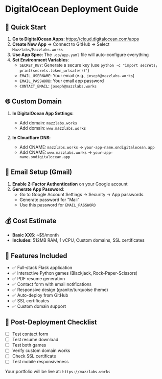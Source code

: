 # DigitalOcean Deployment Guide

## 🚀 Quick Start

1. **Go to DigitalOcean Apps**: https://cloud.digitalocean.com/apps
2. **Create New App** → Connect to GitHub → Select `Mazzlabs/Mazzlabs.works`
3. **Use App Spec**: The `.do/app.yaml` file will auto-configure everything
4. **Set Environment Variables**:
   - `SECRET_KEY`: Generate a secure key (use `python -c "import secrets; print(secrets.token_urlsafe())"`)
   - `EMAIL_USERNAME`: Your email (e.g., `joseph@mazzlabs.works`)
   - `EMAIL_PASSWORD`: Your email app password
   - `CONTACT_EMAIL`: `joseph@mazzlabs.works`

## 🌐 Custom Domain

1. **In DigitalOcean App Settings**:
   - Add domain: `mazzlabs.works`
   - Add domain: `www.mazzlabs.works`

2. **In Cloudflare DNS**:
   - Add CNAME: `mazzlabs.works` → `your-app-name.ondigitalocean.app`
   - Add CNAME: `www.mazzlabs.works` → `your-app-name.ondigitalocean.app`

## 📧 Email Setup (Gmail)

1. **Enable 2-Factor Authentication** on your Google account
2. **Generate App Password**:
   - Go to Google Account Settings → Security → App passwords
   - Generate password for "Mail"
   - Use this password for `EMAIL_PASSWORD`

## 💰 Cost Estimate

- **Basic XXS**: ~$5/month
- **Includes**: 512MB RAM, 1 vCPU, Custom domains, SSL certificates

## 🔧 Features Included

- ✅ Full-stack Flask application
- ✅ Interactive Python games (Blackjack, Rock-Paper-Scissors)
- ✅ PDF resume generation
- ✅ Contact form with email notifications
- ✅ Responsive design (granite/turquoise theme)
- ✅ Auto-deploy from GitHub
- ✅ SSL certificates
- ✅ Custom domain support

## 📝 Post-Deployment Checklist

- [ ] Test contact form
- [ ] Test resume download
- [ ] Test both games
- [ ] Verify custom domain works
- [ ] Check SSL certificate
- [ ] Test mobile responsiveness

Your portfolio will be live at: `https://mazzlabs.works`
